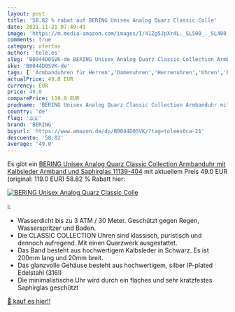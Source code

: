 ```yaml
---
layout: post
title: '58.82 % rabat auf BERING Unisex Analog Quarz Classic Colle'
date: 2021-11-21 07:49:49
image: 'https://m.media-amazon.com/images/I/41Zg5JpXr4L._SL500_._SL400_.jpg'
comments: true
category: ofertas
author: 'tole.es'
slug: 'B0044D0SVK-de BERING Unisex Analog Quarz Classic Collection Armbanduhr...'
sku: 'B0044D0SVK-de'
tags: [ 'Armbanduhren für Herren','Damenuhren','Herrenuhren','Uhren','bering', ]
actualPrice: 49.0 EUR
currency: EUR
price: 49.0
comparePrice: 119.0 EUR
prodname: 'BERING Unisex Analog Quarz Classic Collection Armbanduhr mit Kalbsleder Armband und Saphirglas 11139-404'
country: 'de'
flag: '🇩🇪'
brand: 'BERING'
buyurl: 'https://www.amazon.de/dp/B0044D0SVK/?tag=tolees0ca-21'
descuento: '58.82'
average: '49.0'
---
```


Es gibt ein [BERING Unisex Analog Quarz Classic Collection Armbanduhr mit Kalbsleder Armband und Saphirglas 11139-404](https://www.amazon.de/dp/B0044D0SVK/?tag=tolees0ca-21) mit aktuellem Preis 49.0 EUR (original: 119.0 EUR) 58.82 % Rabatt hier:

[![BERING Unisex Analog Quarz Classic Colle](https://m.media-amazon.com/images/I/41Zg5JpXr4L._SL500_._SL400_.jpg)](https://www.amazon.de/dp/B0044D0SVK/?tag=tolees0ca-21)

ℹ️:

- Wasserdicht bis zu 3 ATM / 30 Meter. Geschützt gegen Regen, Wasserspritzer und Baden.
- Die CLASSIC COLLECTION Uhren sind klassisch, puristisch und dennoch aufregend. Mit einen Quarzwerk ausgestattet.
- Das Band besteht aus hochwertigem Kalbsleder in Schwarz. Es ist 200mm lang und 20mm breit.
- Das glanzvolle Gehäuse besteht aus hochwertigem, silber IP-plated Edelstahl (316l)
- Die minimalistische Uhr wird durch ein flaches und sehr kratzfestes Saphirglas geschützt

[🛒 kauf es hier!!](https://www.amazon.de/dp/B0044D0SVK/?tag=tolees0ca-21)
